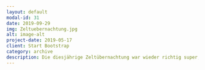 ```yaml
---
layout: default
modal-id: 31
date: 2019-09-29
img: Zeltuebernachtung.jpg
alt: image-alt
project-date: 2019-05-17
client: Start Bootstrap
category: archive
description: Die diesjährige Zeltübernachtung war wieder richtig super, wir haben Zelte aufgebaut, gespielt, abends gegrillt und am Lagerfeuer gesessen. Toll um schon mal ins Zeltlager-Feeling zu kommen und das Zelten auszuprobieren!
---
```

